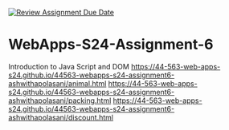 [![Review Assignment Due Date](https://classroom.github.com/assets/deadline-readme-button-24ddc0f5d75046c5622901739e7c5dd533143b0c8e959d652212380cedb1ea36.svg)](https://classroom.github.com/a/1Z6dGCon)
# WebApps-S24-Assignment-6
Introduction to Java Script and DOM
https://44-563-web-apps-s24.github.io/44563-webapps-s24-assignment6-ashwithapolasani/animal.html
https://44-563-web-apps-s24.github.io/44563-webapps-s24-assignment6-ashwithapolasani/packing.html
https://44-563-web-apps-s24.github.io/44563-webapps-s24-assignment6-ashwithapolasani/discount.html



